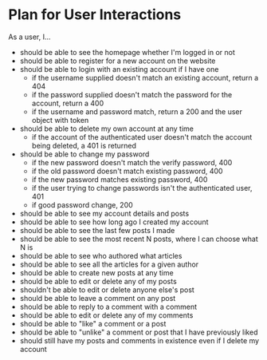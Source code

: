 # Plan for User Interactions

As a user, I...
- should be able to see the homepage whether I'm logged in or not
- should be able to register for a new account on the website
- should be able to login with an existing account if I have one
  - if the username supplied doesn't match an existing account, return a 404
  - if the password supplied doesn't match the password for the account, return a 400
  - if the username and password match, return a 200 and the user object with token
- should be able to delete my own account at any time
  - if the account of the authenticated user doesn't match the account being deleted, a 401 is returned
- should be able to change my password
  - if the new password doesn't match the verify password, 400
  - if the old password doesn't match existing password, 400
  - if the new password matches existing password, 400
  - if the user trying to change passwords isn't the authenticated user, 401
  - if good password change, 200
- should be able to see my account details and posts
- should be able to see how long ago I created my account
- should be able to see the last few posts I made
- should be able to see the most recent N posts, where I can choose what N is
- should be able to see who authored what articles
- should be able to see all the articles for a given author
- should be able to create new posts at any time
- should be able to edit or delete any of my posts
- shouldn't be able to edit or delete anyone else's post
- should be able to leave a comment on any post
- should be able to reply to a comment with a comment
- should be able to edit or delete any of my comments
- should be able to "like" a comment or a post
- should be able to "unlike" a comment or post that I have previously liked
- should still have my posts and comments in existence even if I delete my account
  
